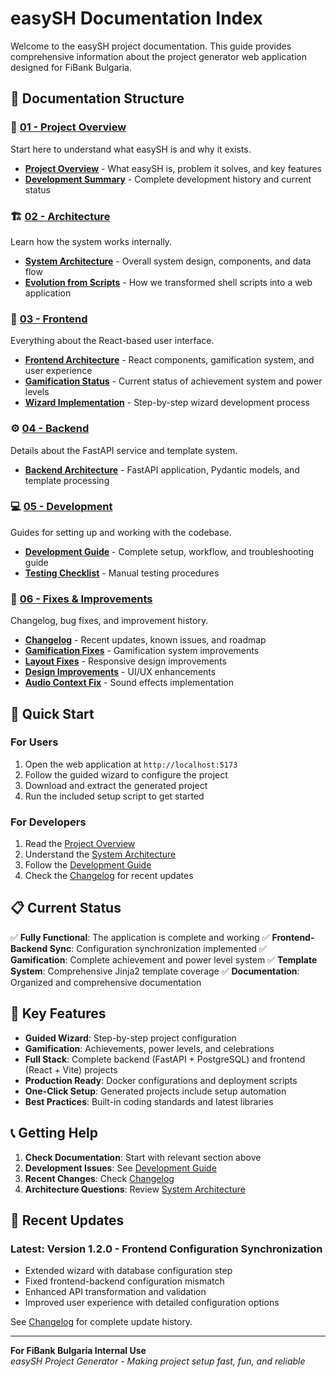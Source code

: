 # easySH Documentation Index

Welcome to the easySH project documentation. This guide provides comprehensive information about the project generator web application designed for FiBank Bulgaria.

## 📖 Documentation Structure

### 🌟 [01 - Project Overview](01-project-overview/)
Start here to understand what easySH is and why it exists.

- **[Project Overview](01-project-overview/README.md)** - What easySH is, problem it solves, and key features
- **[Development Summary](01-project-overview/development-summary.md)** - Complete development history and current status

### 🏗️ [02 - Architecture](02-architecture/)
Learn how the system works internally.

- **[System Architecture](02-architecture/system-architecture.md)** - Overall system design, components, and data flow
- **[Evolution from Scripts](02-architecture/evolution-from-scripts.md)** - How we transformed shell scripts into a web application

### 🎨 [03 - Frontend](03-frontend/)
Everything about the React-based user interface.

- **[Frontend Architecture](03-frontend/frontend-architecture.md)** - React components, gamification system, and user experience
- **[Gamification Status](03-frontend/gamification-status.md)** - Current status of achievement system and power levels
- **[Wizard Implementation](03-frontend/wizard-implementation.md)** - Step-by-step wizard development process

### ⚙️ [04 - Backend](04-backend/)
Details about the FastAPI service and template system.

- **[Backend Architecture](04-backend/backend-architecture.md)** - FastAPI application, Pydantic models, and template processing

### 💻 [05 - Development](05-development/)
Guides for setting up and working with the codebase.

- **[Development Guide](05-development/development-guide.md)** - Complete setup, workflow, and troubleshooting guide
- **[Testing Checklist](05-development/gamification_testing_checklist.md)** - Manual testing procedures

### 🔧 [06 - Fixes & Improvements](06-fixes-and-improvements/)
Changelog, bug fixes, and improvement history.

- **[Changelog](06-fixes-and-improvements/changelog.md)** - Recent updates, known issues, and roadmap
- **[Gamification Fixes](06-fixes-and-improvements/gamification_fixes_summary.md)** - Gamification system improvements
- **[Layout Fixes](06-fixes-and-improvements/responsive_layout_fixes.md)** - Responsive design improvements
- **[Design Improvements](06-fixes-and-improvements/tailwind_design_improvements.md)** - UI/UX enhancements
- **[Audio Context Fix](06-fixes-and-improvements/audiocontext_warning_fix.md)** - Sound effects implementation

## 🚀 Quick Start

### For Users
1. Open the web application at `http://localhost:5173`
2. Follow the guided wizard to configure the project
3. Download and extract the generated project
4. Run the included setup script to get started

### For Developers
1. Read the [Project Overview](01-project-overview/README.md)
2. Understand the [System Architecture](02-architecture/system-architecture.md)
3. Follow the [Development Guide](05-development/development-guide.md)
4. Check the [Changelog](06-fixes-and-improvements/changelog.md) for recent updates

## 📋 Current Status

✅ **Fully Functional**: The application is complete and working
✅ **Frontend-Backend Sync**: Configuration synchronization implemented
✅ **Gamification**: Complete achievement and power level system
✅ **Template System**: Comprehensive Jinja2 template coverage
✅ **Documentation**: Organized and comprehensive documentation

## 🎯 Key Features

- **Guided Wizard**: Step-by-step project configuration
- **Gamification**: Achievements, power levels, and celebrations
- **Full Stack**: Complete backend (FastAPI + PostgreSQL) and frontend (React + Vite) projects
- **Production Ready**: Docker configurations and deployment scripts
- **One-Click Setup**: Generated projects include setup automation
- **Best Practices**: Built-in coding standards and latest libraries

## 📞 Getting Help

1. **Check Documentation**: Start with relevant section above
2. **Development Issues**: See [Development Guide](05-development/development-guide.md)
3. **Recent Changes**: Check [Changelog](06-fixes-and-improvements/changelog.md)
4. **Architecture Questions**: Review [System Architecture](02-architecture/system-architecture.md)

## 🔄 Recent Updates

### Latest: Version 1.2.0 - Frontend Configuration Synchronization
- Extended wizard with database configuration step
- Fixed frontend-backend configuration mismatch
- Enhanced API transformation and validation
- Improved user experience with detailed configuration options

See [Changelog](06-fixes-and-improvements/changelog.md) for complete update history.

---

**For FiBank Bulgaria Internal Use**  
*easySH Project Generator - Making project setup fast, fun, and reliable*

